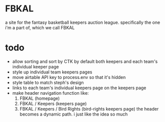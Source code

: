 # FBKAL

a site for the fantasy basketball keepers auction league. specifically the one i'm a part of, which we call FBKAL

# todo

- allow sorting and sort by CTK by default both keepers and each team's individual keeper page
- style up individual team keepers pages
- move airtable API key to process.env so that it's hidden
- style table to match steph's design
- links to each team's individual keepers page on the keepers page
- make header navigation function like:
  1. FBKAL (homepage)
  2. FBKAL / Keepers (keepers page)
  3. FBKAL / Keepers / Bird Rights (bird-rights keepers page)
the header becomes a dynamic path. i just like the idea so much
